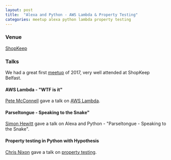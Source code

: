 ```yaml
---
layout: post
title:  "Alexa and Python - AWS Lambda & Property Testing"
categories: meetup alexa python lambda property testing
---
```


### Venue

[ShopKeep](http://www.shopkeep.com)  

### Talks

We had a great first [meetup](https://www.meetup.com/PyBelfast/events/236814186/) of 2017, very well attended at ShopKeep Belfast. 

#### AWS Lambda - "WTF is it" 
[Pete McConnell](https://twitter.com/pemcconnell) gave a talk on [AWS Lambda](https://docs.google.com/presentation/d/12CdNHOHkuPw7IjtutI5w17qH-PwSf7uNjcnTz93iPuM/edit?usp=sharing). 

#### Parseltongue - Speaking to the Snake"
[Simon Hewitt](https://twitter.com/tyndyll) gave a talk on Alexa and Python - "Parseltongue - Speaking to the Snake".

#### Property testing in Python with Hypothesis 
[Chris Nixon](https://gitlab.com/cnixon) gave a talk on  [property testing](https://cnixon.gitlab.io/property_testing_in_python_with_hypothesis/).
